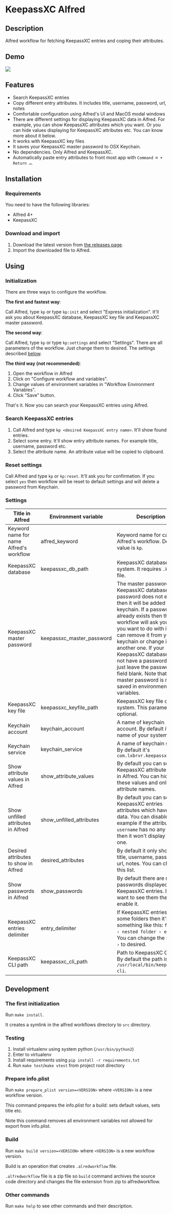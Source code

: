 # KeepassXC Alfred

## Description

Alfred workflow for fetching KeepassXC entries and coping their attributes.

## Demo

![](demo.gif)

## Features

- Search KeepassXC entries
- Copy different entry attributes. It includes title, username, password, url, notes
- Comfortable configuration using Alfred's UI and MacOS modal windows
- There are different settings for displaying KeepassXC data in Alfred.
  For example, you can show KeepassXC attributes which you want.
  Or you can hide values displaying for KeepassXC attributes etc. 
  You can know more about it below.
- It works with KeepassXC key files
- It saves your KeepassXC master password to OSX Keychain.
- No dependencies. Only Alfred and KeepassXC.
- Automatically paste entry attributes to front most app with `Command ⌘ + Return ↵`.

## Installation

### Requirements

You need to have the following libraries:

- Alfred 4+
- KeepassXC

### Download and import

1. Download the latest version from [the releases page](https://github.com/lxbrvr/alfred-keepassxc-workflow/releases).
2. Import the downloaded file to Alfred.

## Using

### Initialization

There are three ways to configure the workflow.

**The first and fastest way**:

Call Alfred, type `kp` or type `kp:init` and select "Express initialization".
It'll ask you about KeepassXC database, KeepassXC key file and KeepassXC master password.

**The second way**:

Call Alfred, type `kp` or type `kp:settings` and select "Settings".
There are all parameters of the workflow. Just change them to desired.
The settings described [below](#Settings).

**The third way (not recommended)**:

1. Open the workflow in Alfred 
2. Click on "Configure workflow and variables".
3. Change values of environment variables in "Workflow Environment Variables".
4. Click "Save" button.

That's it. Now you can search your KeepassXC entries using Alfred.

### Search KeepassXC entries

1. Call Alfred and type `kp <desired KeepassXC entry name>`. It'll show found entries. 
2. Select some entry. It'll show entry attribute names. For example title, username, password etc.
3. Select the attribute name. An attribute value will be copied to clipboard.

### Reset settings

Call Alfred and type `kp` or `kp:reset`. It'll ask you for confirmation. 
If you select `yes` then workflow will be reset to default settings and will
delete a password from Keychain.

### Settings

| Title in Alfred                         | Environment variable      | Description                                                                                                                                                                                                                                                                                                                                                                                                                                 |
|-----------------------------------------|---------------------------|---------------------------------------------------------------------------------------------------------------------------------------------------------------------------------------------------------------------------------------------------------------------------------------------------------------------------------------------------------------------------------------------------------------------------------------------|
| Keyword name for name Alfred's workflow | alfred_keyword            | Keyword name for calling of Alfred's workflow. Default value is `kp`.                                                                                                                                                                                                                                                                                                                                                                       |
| KeepassXC database                      | keepassxc_db_path         | KeepassXC database file on system. It requires `.kdbx` file.                                                                                                                                                                                                                                                                                                                                                                                |
| KeepassXC master password               | keepassxc_master_password | The master password for a KeepassXC database. If a password does not exist then it will be added to keychain. If a password already exists then the workflow will ask you what you want to do with it. You can remove it from your keychain or change it to another one. If your KeepassXC database does not have a password then just leave the password field blank. Note that the master password is not saved in environment variables. |
| KeepassXC key file                      | keepassxc_keyfile_path    | KeepassXC key file on system. This parameter is optional.                                                                                                                                                                                                                                                                                                                                                                                   |
| Keychain account                        | keychain_account          | A name of keychain account. By default it's the name of your system user.                                                                                                                                                                                                                                                                                                                                                                   |
| Keychain service                        | keychain_service          | A name of keychain service. By default it's `com.lxbrvr.keepassxcalfred`                                                                                                                                                                                                                                                                                                                                                                    |
| Show attribute values in Alfred         | show_attribute_values     | By default you can see KeepassXC attribute values in Alfred. You can hide these values and only show attribute names.                                                                                                                                                                                                                                                                                                                       |
| Show unfilled attributes in Alfred      | show_unfilled_attributes  | By default you can see KeepassXC entries attributes which have some data. You can disable it. For example if the attribute `username` has no any value then it won't display this one.                                                                                                                                                                                                                                                      |
| Desired attributes to show in Alfred    | desired_attributes        | By default it only shows title, username, password, url, notes. You can change this list.                                                                                                                                                                                                                                                                                                                                                   |
| Show passwords in Alfred                | show_passwords            | By default there are no real passwords displayed for KeepassXC entries. If you want to see them then enable it.                                                                                                                                                                                                                                                                                                                             |
| KeepassXC entries delimiter             | entry_delimiter           | If KeepassXC entries are in some folders then it'll show something like this: `folder › nested folder › entry`. You can change the symbol ` › ` to desired.                                                                                                                                                                                                                                                                                 |
| KeepassXC CLI path                      | keepassxc_cli_path        | Path to KeepassXC CLI tool. By default the path is `/usr/local/bin/keepassxc-cli`.                                                                                                                                                                                                                                                                                                                                                          |

## Development

### The first initialization

Run `make install`.

It creates a symlink in the alfred workflows directory to `src` directory.

### Testing

1. Install virtualenv using system python (`/usr/bin/python2`)
2. Enter to virtualenv
3. Install requirements using `pip install -r requirements.txt`
4. Run `make test`/`make vtest` from project root directory

### Prepare info.plist

Run `make prepare_plist version=<VERSION>` where `<VERSION>` is a new workflow version.

This command prepares the info.plist for a build: sets default values, sets title etc.

Note this command removes all environment variables not allowed for export from info.plist.

### Build

Run `make build version=<VERSION>` where `<VERSION>` is a new workflow version.

Build is an operation that creates `.alredworkflow` file. 

`.alfredworkflow` file is a zip file so `build` command archives the source code directory
and changes the file extension from zip to alfredworkflow.

### Other commands

Run `make help` to see other commands and their description.